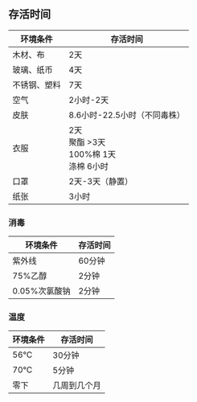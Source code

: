 ## 存活时间

| 环境条件 | 存活时间 |
| --- | --- |
| 木材、布 | 2天 |
| 玻璃、纸币 | 4天 |
| 不锈钢、塑料 | 7天 |
| 空气 | 2小时-2天 |
| 皮肤 | 8.6小时-22.5小时（不同毒株） |
| 衣服 | 2天<br>聚酯 >3天<br>100%棉 1天<br>涤棉 6小时 |
| 口罩 | 2天-3天（静置） |
| 纸张 | 3小时 |


### 消毒

| 环境条件 | 存活时间 |
| --- | --- |
| 紫外线 | 60分钟 |
| 75%乙醇 | 2分钟 |
| 0.05%次氯酸钠 | 2分钟 |

### 温度

| 环境条件 | 存活时间 |
| --- | --- |
| 56°C | 30分钟 |
| 70°C | 5分钟 |
| 零下 | 几周到几个月 |
